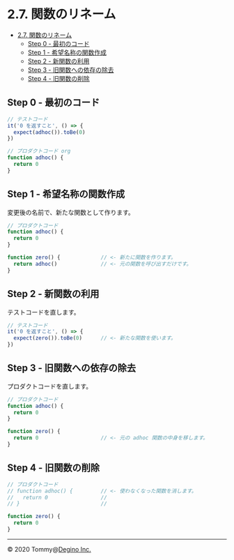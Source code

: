 # 2.7. 関数のリネーム

<!-- TOC -->

- [2.7. 関数のリネーム](#27-関数のリネーム)
  - [Step 0 - 最初のコード](#step-0---最初のコード)
  - [Step 1 - 希望名称の関数作成](#step-1---希望名称の関数作成)
  - [Step 2 - 新関数の利用](#step-2---新関数の利用)
  - [Step 3 - 旧関数への依存の除去](#step-3---旧関数への依存の除去)
  - [Step 4 - 旧関数の削除](#step-4---旧関数の削除)

<!-- /TOC -->

## Step 0 - 最初のコード

``` js
// テストコード
it('0 を返すこと', () => {
  expect(adhoc()).toBe(0)
})
```

``` js
// プロダクトコード org
function adhoc() {
  return 0
}
```

## Step 1 - 希望名称の関数作成

変更後の名前で、新たな関数として作ります。

``` js
// プロダクトコード
function adhoc() {
  return 0
}

function zero() {             // <- 新たに関数を作ります。
  return adhoc()              // <- 元の関数を呼び出すだけです。
}
```

## Step 2 - 新関数の利用

テストコードを直します。

``` js
// テストコード
it('0 を返すこと', () => {
  expect(zero()).toBe(0)      // <- 新たな関数を使います。
})
```

## Step 3 - 旧関数への依存の除去

プロダクトコードを直します。

``` js
// プロダクトコード
function adhoc() {
  return 0
}

function zero() {
  return 0                    // <- 元の adhoc 関数の中身を移します。
}
```

## Step 4 - 旧関数の削除

``` js
// プロダクトコード
// function adhoc() {         // <- 使わなくなった関数を消します。
//   return 0                 //
// }                          //

function zero() {
  return 0
}
```

---

&copy; 2020 Tommy@[Degino Inc.](https://www.degino.com/)
